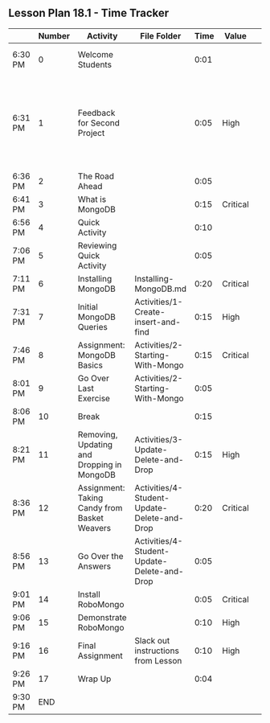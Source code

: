 ## Lesson Plan 18.1 - Time Tracker

|         | Number | Activity                                     | File Folder                                 | Time | Value    |     | Notes                                                                           |
| ------- | ------ | -------------------------------------------- | ------------------------------------------- | ---- | -------- | --- | ------------------------------------------------------------------------------- |
| 6:30 PM | 0      | Welcome Students                             |                                             | 0:01 |          |     | High or Critical Activities:                                                    |
| 6:31 PM | 1      | Feedback for Second Project                  |                                             | 0:05 | High     |     | Are worth spending extra moments on in class and/or may be pivotal to homework. |
| 6:36 PM | 2      | The Road Ahead                               |                                             | 0:05 |          |     |                                                                                 |
| 6:41 PM | 3      | What is MongoDB                              |                                             | 0:15 | Critical |     |                                                                                 |
| 6:56 PM | 4      | Quick Activity                               |                                             | 0:10 |          |     |                                                                                 |
| 7:06 PM | 5      | Reviewing Quick Activity                     |                                             | 0:05 |          |     |                                                                                 |
| 7:11 PM | 6      | Installing MongoDB                           | Installing-MongoDB.md                       | 0:20 | Critical |     |                                                                                 |
| 7:31 PM | 7      | Initial MongoDB Queries                      | Activities/1-Create-insert-and-find         | 0:15 | High     |     |                                                                                 |
| 7:46 PM | 8      | Assignment: MongoDB Basics                   | Activities/2-Starting-With-Mongo            | 0:15 | Critical |     |                                                                                 |
| 8:01 PM | 9      | Go Over Last Exercise                        | Activities/2-Starting-With-Mongo            | 0:05 |          |     |                                                                                 |
| 8:06 PM | 10     | Break                                        |                                             | 0:15 |          |     |                                                                                 |
| 8:21 PM | 11     | Removing, Updating and Dropping in MongoDB   | Activities/3-Update-Delete-and-Drop         | 0:15 | High     |     |                                                                                 |
| 8:36 PM | 12     | Assignment: Taking Candy from Basket Weavers | Activities/4-Student-Update-Delete-and-Drop | 0:20 | Critical |     |                                                                                 |
| 8:56 PM | 13     | Go Over the Answers                          | Activities/4-Student-Update-Delete-and-Drop | 0:05 |          |     |                                                                                 |
| 9:01 PM | 14     | Install RoboMongo                            |                                             | 0:05 | Critical |     |                                                                                 |
| 9:06 PM | 15     | Demonstrate RoboMongo                        |                                             | 0:10 | High     |     |                                                                                 |
| 9:16 PM | 16     | Final Assignment                             | Slack out instructions from Lesson          | 0:10 | High     |     |                                                                                 |
| 9:26 PM | 17     | Wrap Up                                      |                                             | 0:04 |          |     |                                                                                 |
| 9:30 PM | END    |                                              |                                             |      |          |     |                                                                                 |
